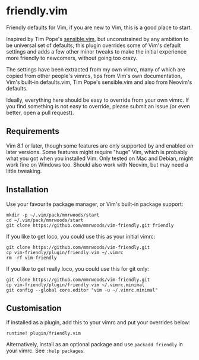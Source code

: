 # friendly.vim

Friendly defaults for Vim, if you are new to Vim, this is a good place to start.

Inspired by Tim Pope's [sensible.vim](https://github.com/tpope/vim-sensible),
but unconstrained by any ambition to be universal set of defaults, this plugin
overrides some of Vim's default settings and adds a few other minor tweaks to
make the initial experience more friendly to newcomers, without going too crazy.

The settings have been extracted from my own vimrc, many of which are copied
from other people's vimrcs, tips from Vim's own documentation, Vim's built-in
defaults.vim, Tim Pope's sensible.vim and also from Neovim's defaults.

Ideally, everything here should be easy to override from your own vimrc. If you
find something is not easy to override, please submit an issue (or even better,
open a pull request).

## Requirements

Vim 8.1 or later, though some features are only supported by and enabled on
later versions. Some features might require "huge" Vim, which is probably what
you got when you installed Vim. Only tested on Mac and Debian, might work fine
on Windows too. Should also work with Neovim, but may need a little tweaking.

## Installation

Use your favourite package manager, or Vim's built-in package support:

```
mkdir -p ~/.vim/pack/mmrwoods/start
cd ~/.vim/pack/mmrwoods/start
git clone https://github.com/mmrwoods/vim-friendly.git friendly
```

If you like to get loco, you could use this as your initial vimrc:

```
git clone https://github.com/mmrwoods/vim-friendly.git
cp vim-friendly/plugin/friendly.vim ~/.vimrc
rm -rf vim-friendly
```

If you like to get really loco, you could use this for git only:

```
git clone https://github.com/mmrwoods/vim-friendly.git
cp vim-friendly/plugin/friendly.vim ~/.vimrc.minimal
git config --global core.editor "vim -u ~/.vimrc.minimal"
```

## Customisation

If installed as a plugin, add this to your vimrc and put your overrides below:

```
runtime! plugin/friendly.vim
```

Alternatively, install as an optional package and use `packadd friendly` in your
vimrc. See `:help packages`.
